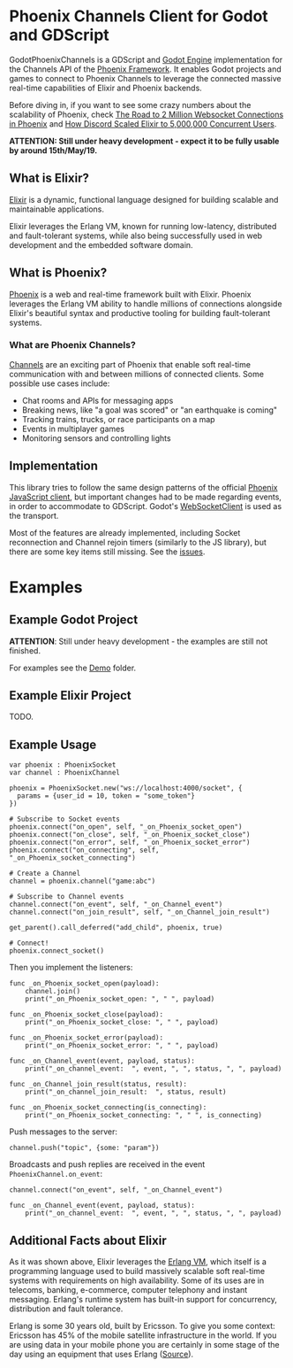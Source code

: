 # Phoenix Channels Client for Godot and GDScript

GodotPhoenixChannels is a GDScript and [Godot Engine](https://godotengine.org) implementation for the Channels API of the [Phoenix Framework](http://www.phoenixframework.org/). It enables Godot projects and games to connect to Phoenix Channels to leverage the connected massive real-time capabilities of Elixir and Phoenix backends.

Before diving in, if you want to see some crazy numbers about the scalability of Phoenix, check [The Road to 2 Million Websocket Connections in Phoenix](https://phoenixframework.org/blog/the-road-to-2-million-websocket-connections) and [How Discord Scaled Elixir to 5,000,000 Concurrent Users](https://blog.discordapp.com/scaling-elixir-f9b8e1e7c29b).

**ATTENTION: Still under heavy development - expect it to be fully usable by around 15th/May/19.**

## What is Elixir?
[Elixir](https://elixir-lang.org/) is a dynamic, functional language designed for building scalable and maintainable applications.

Elixir leverages the Erlang VM, known for running low-latency, distributed and fault-tolerant systems, while also being successfully used in web development and the embedded software domain.

## What is Phoenix?
[Phoenix](https://phoenixframework.org/) is a web and real-time framework built with Elixir. Phoenix leverages the Erlang VM ability to handle millions of connections alongside Elixir's beautiful syntax and productive tooling for building fault-tolerant systems.

### What are Phoenix Channels?
[Channels](https://hexdocs.pm/phoenix/channels.html) are an exciting part of Phoenix that enable soft real-time communication with and between millions of connected clients. Some possible use cases include:

- Chat rooms and APIs for messaging apps
- Breaking news, like "a goal was scored" or "an earthquake is coming"
- Tracking trains, trucks, or race participants on a map
- Events in multiplayer games
- Monitoring sensors and controlling lights

## Implementation

This library tries to follow the same design patterns of the official [Phoenix JavaScript client](https://hexdocs.pm/phoenix/js/), but important changes had to be made regarding events, in order to accommodate to GDScript. Godot's [WebSocketClient](https://docs.godotengine.org/en/3.1/classes/class_websocketclient.html) is used as the transport.

Most of the features are already implemented, including Socket reconnection and Channel rejoin timers (similarly to the JS library), but there are some key items still missing. See the [issues](https://github.com/alfredbaudisch/GodotPhoenixChannels/issues).

# Examples

## Example Godot Project

**ATTENTION**: Still under heavy development - the examples are still not finished.

For examples see the [Demo](./Demo) folder.

## Example Elixir Project

TODO.

## Example Usage
```gdscript
var phoenix : PhoenixSocket
var channel : PhoenixChannel

phoenix = PhoenixSocket.new("ws://localhost:4000/socket", {
  params = {user_id = 10, token = "some_token"}
})

# Subscribe to Socket events
phoenix.connect("on_open", self, "_on_Phoenix_socket_open")
phoenix.connect("on_close", self, "_on_Phoenix_socket_close")
phoenix.connect("on_error", self, "_on_Phoenix_socket_error")
phoenix.connect("on_connecting", self, "_on_Phoenix_socket_connecting")

# Create a Channel
channel = phoenix.channel("game:abc")

# Subscribe to Channel events
channel.connect("on_event", self, "_on_Channel_event")
channel.connect("on_join_result", self, "_on_Channel_join_result")

get_parent().call_deferred("add_child", phoenix, true)

# Connect!
phoenix.connect_socket()
```

Then you implement the listeners:
```gdscript
func _on_Phoenix_socket_open(payload):
	channel.join()
	print("_on_Phoenix_socket_open: ", " ", payload)

func _on_Phoenix_socket_close(payload):
	print("_on_Phoenix_socket_close: ", " ", payload)

func _on_Phoenix_socket_error(payload):
	print("_on_Phoenix_socket_error: ", " ", payload)

func _on_Channel_event(event, payload, status):
	print("_on_channel_event:  ", event, ", ", status, ", ", payload)

func _on_Channel_join_result(status, result):
	print("_on_channel_join_result:  ", status, result)

func _on_Phoenix_socket_connecting(is_connecting):
	print("_on_Phoenix_socket_connecting: ", " ", is_connecting)
```

Push messages to the server:
```gdscript
channel.push("topic", {some: "param"})
```

Broadcasts and push replies are received in the event `PhoenixChannel.on_event`:
```gdscript
channel.connect("on_event", self, "_on_Channel_event")

func _on_Channel_event(event, payload, status):
	print("_on_channel_event:  ", event, ", ", status, ", ", payload)
```

## Additional Facts about Elixir

As it was shown above, Elixir leverages the [Erlang VM](https://en.wikipedia.org/wiki/Erlang_(programming_language)), which itself is a programming language used to build massively scalable soft real-time systems with requirements on high availability. Some of its uses are in telecoms, banking, e-commerce, computer telephony and instant messaging. Erlang's runtime system has built-in support for concurrency, distribution and fault tolerance.

Erlang is some 30 years old, built by Ericsson. To give you some context: Ericsson has 45% of the mobile satellite infrastructure in the world. If you are using data in your mobile phone you are certainly in some stage of the day using an equipment that uses Erlang ([Source](https://www.youtube.com/watch?v=Zf51VOjIVCQ)).
